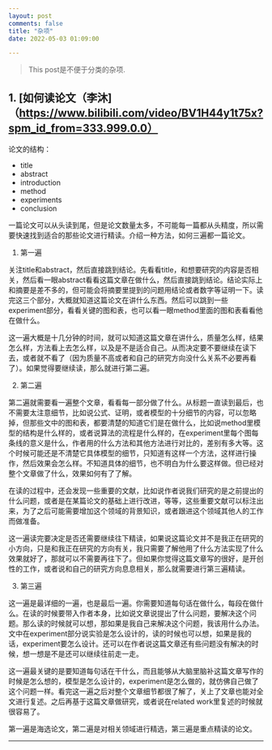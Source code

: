 ```yaml
---
layout: post
comments: false
title: "杂项"
date: 2022-05-03 01:09:00

---
```


> This post是不便于分类的杂项.


## 1. [如何读论文（李沐]（https://www.bilibili.com/video/BV1H44y1t75x?spm_id_from=333.999.0.0）

论文的结构：
* title
* abstract
* introduction
* method
* experiments
* conclusion

一篇论文可以从头读到尾，但是论文数量太多，不可能每一篇都从头精度，所以需要快速找到适合的那些论文进行精读。介绍一种方法，如何三遍都一篇论文。

1. 第一遍

关注title和abstract，然后直接跳到结论。先看看title，和想要研究的内容是否相关，然后看一眼abstract看看这篇文章在做什么，然后直接跳到结论。结论实际上和摘要是差不多的，但可能会将摘要里提到的问题用结论或者数字等证明一下。读完这三个部分，大概就知道这篇论文在讲什么东西。然后可以跳到一些experiment部分，看看关键的图和表，也可以看一眼method里面的图和表看看他在做什么。

这一遍大概是十几分钟的时间，就可以知道这篇文章在讲什么，质量怎么样，结果怎么样，方法看上去怎么样，以及是不是适合自己。从而决定要不要继续在读下去，或者就不看了（因为质量不高或者和自己的研究方向没什么关系不必要再看了）。如果觉得要继续读，那么就进行第二遍。

2. 第二遍

第二遍就需要看一遍整个文章，看看每一部分做了什么。从标题一直读到最后，也不需要太注意细节，比如说公式、证明，或者模型的十分细节的内容，可以忽略掉，但那些文中的图和表，都要清楚的知道它们是在做什么，比如说method里模型的结构是什么样的，或者说算法的流程是什么样的，在experiment里每个图每条线的意义是什么，作者用的什么方法和其他方法进行对比的，差别有多大等。这个时候可能还是不清楚它具体模型的细节，只知道有这样一个方法，这样进行操作，然后效果会怎么样。不知道具体的细节，也不明白为什么要这样做。但已经对整个文章做了什么，效果如何有了了解。

在读的过程中，还会发现一些重要的文献，比如说作者说我们研究的是之前提出的什么问题，或者是在某篇论文的基础上进行改进，等等，这些重要文献可以标注出来，为了之后可能需要增加这个领域的背景知识，或者跟进这个领域其他人的工作而做准备。

这一遍读完要决定是否还需要继续往下精读，如果说这篇论文并不是我正在研究的小方向，只是和我正在研究的方向有关，我只需要了解他用了什么方法实现了什么效果就好了，那就可以不需要再往下了。但如果你觉得这篇文章写的很好，是开创性的工作，或者说和自己的研究方向息息相关，那么就需要进行第三遍精读。

3. 第三遍

这一遍是最详细的一遍，也是最后一遍。你需要知道每句话在做什么，每段在做什么。在读的时候要带入作者本身，比如说文章说提出了什么问题，要解决这个问题。那么读的时候就可以想，那如果是我自己来解决这个问题，我该用什么办法。文中在experiment部分说实验是怎么设计的，读的时候也可以想，如果是我的话，experiment要怎么设计。还可以在作者说这篇文章还有些问题没有解决的时候，想一想是不是还可以继续往前走一走。

这一遍最关键的是要知道每句话在干什么，而且能够从大脑里脑补这篇文章写作的时候是怎么想的，模型是怎么设计的，experiment是怎么做的，就仿佛自己做了这个问题一样。看完这一遍之后对整个文章细节都很了解了，关上了文章也能对全文进行复述。之后再基于这篇文章做研究，或者说在related work里复述的时候就很容易了。


第一遍是海选论文，第二遍是对相关领域进行精选，第三遍是重点精读的论文。


<!--more-->

---
